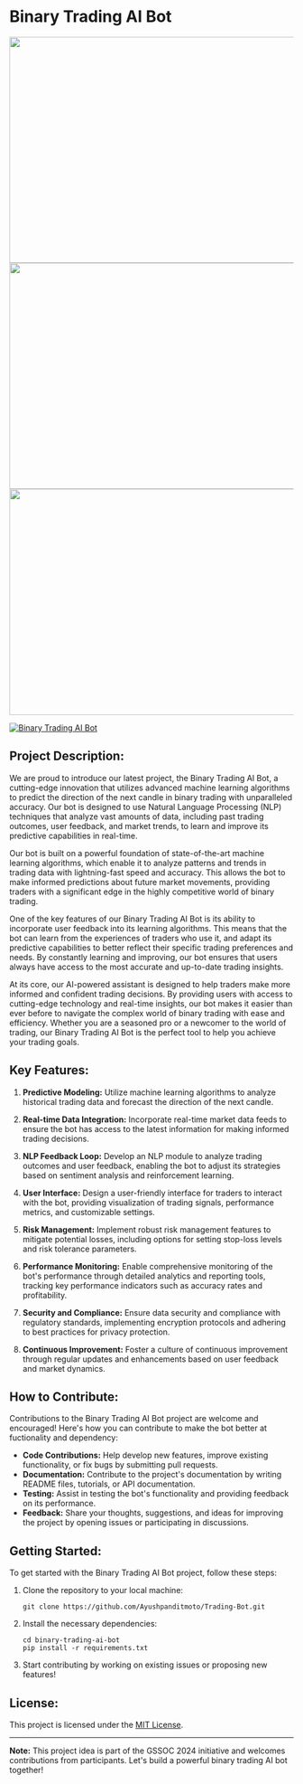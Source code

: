 # Binary Trading AI Bot

<!-- Image with button link -->
<!-- text link no images -->
<a href="https://panditrader.vercel.app/quotex">
   <img src="./image/main.png" width="1000" height="400">
</a>

<a href="https://panditrader.vercel.app/quotex">
   <img src="./image/case1.png" width="1000" height="400">
</a>

<a href="https://panditrader.vercel.app/quotex">
   <img src="./image/case2.png" width="1000" height="400">
</a>


[![Binary Trading AI Bot](./image/main_new.png)](https://panditrader.vercel.app/quotex)


## Project Description:

We are proud to introduce our latest project, the Binary Trading AI Bot, a cutting-edge innovation that utilizes advanced machine learning algorithms to predict the direction of the next candle in binary trading with unparalleled accuracy. Our bot is designed to use Natural Language Processing (NLP) techniques that analyze vast amounts of data, including past trading outcomes, user feedback, and market trends, to learn and improve its predictive capabilities in real-time.

Our bot is built on a powerful foundation of state-of-the-art machine learning algorithms, which enable it to analyze patterns and trends in trading data with lightning-fast speed and accuracy. This allows the bot to make informed predictions about future market movements, providing traders with a significant edge in the highly competitive world of binary trading.

One of the key features of our Binary Trading AI Bot is its ability to incorporate user feedback into its learning algorithms. This means that the bot can learn from the experiences of traders who use it, and adapt its predictive capabilities to better reflect their specific trading preferences and needs. By constantly learning and improving, our bot ensures that users always have access to the most accurate and up-to-date trading insights.

At its core, our AI-powered assistant is designed to help traders make more informed and confident trading decisions. By providing users with access to cutting-edge technology and real-time insights, our bot makes it easier than ever before to navigate the complex world of binary trading with ease and efficiency. Whether you are a seasoned pro or a newcomer to the world of trading, our Binary Trading AI Bot is the perfect tool to help you achieve your trading goals.


## Key Features:

1. **Predictive Modeling:** Utilize machine learning algorithms to analyze historical trading data and forecast the direction of the next candle.

2. **Real-time Data Integration:** Incorporate real-time market data feeds to ensure the bot has access to the latest information for making informed trading decisions.

3. **NLP Feedback Loop:** Develop an NLP module to analyze trading outcomes and user feedback, enabling the bot to adjust its strategies based on sentiment analysis and reinforcement learning.

4. **User Interface:** Design a user-friendly interface for traders to interact with the bot, providing visualization of trading signals, performance metrics, and customizable settings.

5. **Risk Management:** Implement robust risk management features to mitigate potential losses, including options for setting stop-loss levels and risk tolerance parameters.

6. **Performance Monitoring:** Enable comprehensive monitoring of the bot's performance through detailed analytics and reporting tools, tracking key performance indicators such as accuracy rates and profitability.

7. **Security and Compliance:** Ensure data security and compliance with regulatory standards, implementing encryption protocols and adhering to best practices for privacy protection.

8. **Continuous Improvement:** Foster a culture of continuous improvement through regular updates and enhancements based on user feedback and market dynamics.

## How to Contribute:

Contributions to the Binary Trading AI Bot project are welcome and encouraged! 
Here's how you can contribute to make the bot better at fuctionality and dependency:

- **Code Contributions:** Help develop new features, improve existing functionality, or fix bugs by submitting pull requests.
- **Documentation:** Contribute to the project's documentation by writing README files, tutorials, or API documentation.
- **Testing:** Assist in testing the bot's functionality and providing feedback on its performance.
- **Feedback:** Share your thoughts, suggestions, and ideas for improving the project by opening issues or participating in discussions.

## Getting Started:

To get started with the Binary Trading AI Bot project, follow these steps:

1. Clone the repository to your local machine:
   ```
   git clone https://github.com/Ayushpanditmoto/Trading-Bot.git
   ```

2. Install the necessary dependencies:
   ```
   cd binary-trading-ai-bot
   pip install -r requirements.txt
   ```

3. Start contributing by working on existing issues or proposing new features!

## License:

This project is licensed under the [MIT License](LICENSE).

---

**Note:** This project idea is part of the GSSOC 2024 initiative and welcomes contributions from participants. Let's build a powerful binary trading AI bot together!
